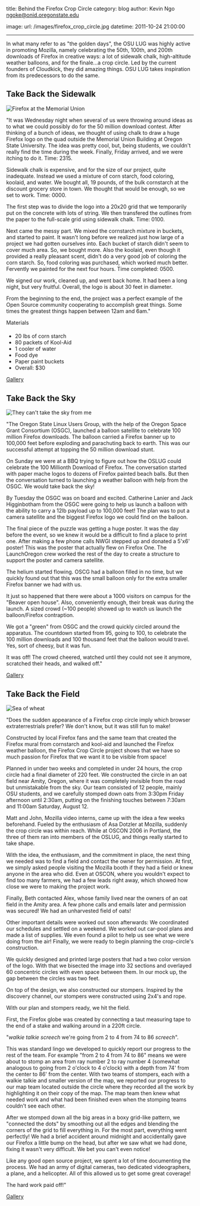 title: Behind the Firefox Crop Circle
category: blog
author: Kevin Ngo <ngoke@onid.oregonstate.edu>

image:
    url: /images/firefox_crop_circle.jpg
datetime: 2011-10-24 21:00:00

---

In what many refer to as "the golden days", the OSU LUG was highly active in
promoting Mozilla, namely celebrating the 50th, 100th, and 200th downloads of
Firefox in creative ways: a lot of sidewalk chalk, high-altitude weather
balloons, and for the finale...a crop circle. Led by the current founders of
Cloudkick, they did amazing things. OSU LUG takes inspiration from its
predecessors to do the same.

Take Back the Sidewalk
----------------------

![Firefox at the Memorial Union](/images/blog/20111024_firefox/sidewalk.jpg)

"It was Wednesday night when several of us were throwing around
ideas as to what we could possibly do for the 50 million download contest.
After thinking of a bunch of ideas, we thought of using chalk to draw a huge
Firefox logo on the quad outside the Memorial Union Building at Oregon State
University. The idea was pretty cool, but, being students, we couldn't really
find the time during the week. Finally, Friday arrived, and we were itching to
do it. Time: 2315.

Sidewalk chalk is expensive, and for the size of our project, quite inadequate.
Instead we used a mixture of corn starch, food coloring, koolaid, and water. We
bought all, 19 pounds, of the bulk cornstarch at the discount grocery store in
town. We thought that would be enough, so we set to work. Time: 0000.

The first step was to divide the logo into a 20x20 grid that we temporarily put
on the concrete with lots of string. We then transfered the outlines from the
paper to the full-scale grid using sidewalk chalk. Time: 0100.

Next came the messy part. We mixed the cornstarch mixture in buckets, and
started to paint. It wasn't long before we realized just how large of a project
we had gotten ourselves into. Each bucket of starch didn't seem to cover much
area. So, we bought more. Also the koolaid, even though it provided a really
pleasant scent, didn't do a very good job of coloring the corn starch. So, food
coloring was purchased, which worked much better. Fervently we painted for the
next four hours. Time completed: 0500.

We signed our work, cleaned up, and went back home. It had been a long night,
but very fruitful. Overall, the logo is about 30 feet in diameter.

From the beginning to the end, the project was a perfect example of the Open
Source community cooperating to accomplish great things. Some times the
greatest things happen between 12am and 6am."
   
Materials
####
- 20 lbs of corn starch
- 80 packets of Kool-Aid
- 1 cooler of water
- Food dye 
- Paper paint buckets
- Overall: $30         

[Gallery][sidewalk]

Take Back the Sky
-----------------

![They can't take the sky from me](/images/blog/20111024_firefox/balloon.jpg)

"The Oregon State Linux Users Group, with the help of the Oregon Space Grant
Consortium (OSGC), launched a balloon satellite to celebrate 100 million
Firefox downloads. The balloon carried a Firefox banner up to 100,000 feet
before exploding and parachuting back to earth. This was our successful attempt
at topping the 50 million download stunt.  

On Sunday we were at a BBQ trying to figure out how the OSLUG could celebrate
the 100 Millionth Download of Firefox. The conversation started with paper
mache logos to dozens of Firefox painted beach balls. But then the conversation
turned to launching a weather balloon with help from the OSGC. We would take
back the sky!

By Tuesday the OSGC was on board and excited. Catherine Lanier and Jack
Higginbotham from the OSGC were going to help us launch a balloon with the
ability to carry a 12lb payload up to 100,000 feet! The plan was to put a
camera satellite and the biggest Firefox logo we could find on the balloon.

The final piece of the puzzle was getting a huge poster. It was the day before
the event, so we knew it would be a difficult to find a place to print one.
After making a few phone calls NWGI stepped up and donated a 5'x6' poster! This
was the poster that actually flew on Firefox One. The LaunchOregon crew worked
the rest of the day to create a structure to support the poster and camera
satellite. 

The helium started flowing. OSCG had a balloon filled in no time, but we
quickly found out that this was the small balloon only for the extra smaller
Firefox banner we had with us. 

It just so happened that there were about a 1000 visitors on campus for the
"Beaver open house". Also, conveniently enough, their break was during the
launch. A sized crowd (~100 people) showed up to watch us launch the
balloon/Firefox contraption. 

We got a "green" from OSGC and the crowd quickly circled around the apparatus.
The countdown started from 95, going to 100, to celebrate the 100 million
downloads and 100 thousand feet that the balloon would travel. Yes, sort of
cheesy, but it was fun.

It was off! The crowd cheered, watched until they could not see it anymore,
scratched their heads, and walked off." 

[Gallery][balloon]

Take Back the Field
------------------- 

![Sea of wheat](/images/blog/20111024_firefox/field.jpg)

"Does the sudden appearance of a Firefox crop circle imply
which browser extraterrestrials prefer? We don't know, but it was still fun to
make!

Constructed by local Firefox fans and the same team that created the Firefox
mural from cornstarch and kool-aid and launched the Firefox weather balloon,
the Firefox Crop Circle project shows that we have so much passion for Firefox
that we want it to be visible from space!

Planned in under two weeks and completed in under 24 hours, the crop circle had
a final diameter of 220 feet. We constructed the circle in an oat field near
Amity, Oregon, where it was completely invisible from the road but unmistakable
from the sky. Our team consisted of 12 people, mainly OSU students, and we
carefully stomped down oats from 3:30pm Friday afternoon until 2:30am, putting
on the finishing touches between 7:30am and 11:00am Saturday, August 12. 

Matt and John, Mozilla video interns, came up with the idea a few weeks
beforehand. Fueled by the enthusiasm of Asa Dotzler at Mozilla, suddenly the
crop circle was within reach. While at OSCON 2006 in Portland, the three of
them ran into members of the OSLUG, and things really started to take shape. 

With the idea, the enthusiasm, and the commitment in place, the next thing we
needed was to find a field and contact the owner for permission. At first, we
simply asked people visiting the Mozilla booth if they had a field or knew
anyone in the area who did. Even at OSCON, where you wouldn't expect to find
too many farmers, we had a few leads right away, which showed how close we were
to making the project work. 

Finally, Beth contacted Alex, whose family lived near the owners of an oat
field in the Amity area. A few phone calls and emails later and permission was
secured! We had an unharvested field of oats!

Other important details were worked out soon afterwards: We coordinated our
schedules and settled on a weekend. We worked out car-pool plans and made a
list of supplies. We even found a pilot to help us see what we were doing from
the air! Finally, we were ready to begin planning the crop-circle's
construction. 

We quickly designed and printed large posters that had a two color version of
the logo. With that we bisected the image into 32 sections and overlayed 60
concentric circles with even space between them. In our mock up, the gap
between the circles was two feet. 

On top of the design, we also constructed our stompers. Inspired by the
discovery channel, our stompers were constructed using 2x4's and rope.

With our plan and stompers ready, we hit the field. 

First, the Firefox globe was created by connecting a taut measuring tape to the end of a stake and walking around in a 220ft circle. 

"*walkie talkie screech* we're going from 2 to 4 from 74 to 86 *screech*".

This was standard lingo we developed to quickly report our progress to the rest
of the team. For example "from 2 to 4 from 74 to 86" means we were about to
stomp an area from ray number 2 to ray number 4 (somewhat analogous to going
from 2 o'clock to 4 o'clock) with a depth from 74' from the center to 86' from
the center. With two teams of stompers, each with a walkie talkie and smaller
version of the map, we reported our progress to our map team located outside
the circle where they recorded all the work by highlighting it on their copy of
the map. The map team then knew what needed work and what had been finished
even when the stomping teams couldn't see each other.

After we stomped down all the big areas in a boxy grid-like pattern, we
"connected the dots" by smoothing out all the edges and blending the corners of
the grid to fill everything in. For the most part, everything went perfectly!
We had a brief accident around midnight and accidentally gave our Firefox a
little bump on the head, but after we saw what we had done, fixing it wasn't
very difficult. We bet you can't even notice! 

Like any good open source project, we spent a lot of time documenting the
process. We had an army of digital cameras, two dedicated videographers, a
plane, and a helicopter. All of this allowed us to get some great coverage! 

The hard work paid off!" 

[Gallery][field]

[sidewalk]:http://firefoxcropcircle.com/gallery/main.php?g2_itemId=2442
[balloon]:http://firefoxcropcircle.com/gallery/firefox-one/
[field]:http://firefoxcropcircle.com/gallery/firefox-crop-circle


